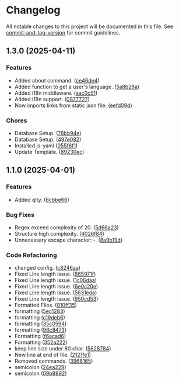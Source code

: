 # Changelog

All notable changes to this project will be documented in this file. See [commit-and-tag-version](https://github.com/absolute-version/commit-and-tag-version) for commit guidelines.

## 1.3.0 (2025-04-11)


### Features

* Added about command. ([ce46de4](https://github.com/LynnuxDev/Akira-Rewrite/commit/ce46de49b6e736abd115b2fc1aa38b3bede9e30d))
* Added function to get a user's language. ([5a8b28a](https://github.com/LynnuxDev/Akira-Rewrite/commit/5a8b28a60bccf490c5265b1a2d21761f5f810bbb))
* Added i18n middleware. ([aac0c51](https://github.com/LynnuxDev/Akira-Rewrite/commit/aac0c51206c504bfbf41989f8f0be9cea5896684))
* Added i18n support. ([0877727](https://github.com/LynnuxDev/Akira-Rewrite/commit/08777272ad6cd590ed7939227e1f2655b5c26c19))
* Now imports links from static json file. ([eefd09d](https://github.com/LynnuxDev/Akira-Rewrite/commit/eefd09ddb8ed2f05699abd3e77c1b9e6452b2cba))


### Chores

* Database Setup. ([78bb94e](https://github.com/LynnuxDev/Akira-Rewrite/commit/78bb94e665ad46168d21f0ce082cfb60dcada0c5))
* Database Setup. ([497e082](https://github.com/LynnuxDev/Akira-Rewrite/commit/497e082aa6ebb5ba81bd04f031216a61afe7b8c6))
* Installed js-yaml ([055f6f1](https://github.com/LynnuxDev/Akira-Rewrite/commit/055f6f10c4546572660215a5433a00f45376a2c9))
* Update Template. ([89230ec](https://github.com/LynnuxDev/Akira-Rewrite/commit/89230ece93cdfabb540acdae9292e183cbe35d9b))

## 1.1.0 (2025-04-01)


### Features

* Added qlty. ([6cbbe66](https://github.com/Dark-LYNN/RepoTemplate/commit/6cbbe6629ae82796359e58caf71fbcd4d2ae4204))


### Bug Fixes

* Regex exceed complexity of 20. ([5d66a23](https://github.com/Dark-LYNN/RepoTemplate/commit/5d66a230807629caeb87f3e69635fbe46938a12f))
* Structure high complexity. ([4026f84](https://github.com/Dark-LYNN/RepoTemplate/commit/4026f84d42bfbf2de4657915b343ee0d2c180c57))
* Unnecessary escape character: \-. ([8a9b19d](https://github.com/Dark-LYNN/RepoTemplate/commit/8a9b19d9a6135c782c8b6a205df294a9ead2f942))


### Code Refactoring

* changed config. ([c8246aa](https://github.com/Dark-LYNN/RepoTemplate/commit/c8246aa05ac6a9ec607520f35f3e0437047301f9))
* Fixed Line length issue. ([865971f](https://github.com/Dark-LYNN/RepoTemplate/commit/865971f66a690c69f0051eef2ec463eda829f9d2))
* Fixed Line length issue. ([1c06daa](https://github.com/Dark-LYNN/RepoTemplate/commit/1c06daa7bf35ea5f52d441b70183bc5100df86a6))
* Fixed Line length issue. ([6e0c20e](https://github.com/Dark-LYNN/RepoTemplate/commit/6e0c20ec7122f9b8966f7120a8f3ca1ba02ce83e))
* Fixed Line length issue. ([5631eda](https://github.com/Dark-LYNN/RepoTemplate/commit/5631eda17baa3d33f5de9622d52f7703f8b1cd90))
* Fixed Line length issue. ([950cd53](https://github.com/Dark-LYNN/RepoTemplate/commit/950cd534a2662a833b50e36f991d8c6af107bd97))
* Formatted Files. ([010ff35](https://github.com/Dark-LYNN/RepoTemplate/commit/010ff350b47dcb17b2af9b6743b1c0896444b8a7))
* formatting ([5ec1283](https://github.com/Dark-LYNN/RepoTemplate/commit/5ec1283106f7aad7fce48229681c5bbe99602cff))
* formatting ([c19deb6](https://github.com/Dark-LYNN/RepoTemplate/commit/c19deb6f2a92db47ae9b35c1b286a1bc8b73fe75))
* formatting ([35c0594](https://github.com/Dark-LYNN/RepoTemplate/commit/35c0594b08fed6c49d4a6d0db1e9d2441da1c61f))
* formatting ([96c8473](https://github.com/Dark-LYNN/RepoTemplate/commit/96c84730b6ed830f3411d540c62d69653aef589b))
* Formatting ([f6acad6](https://github.com/Dark-LYNN/RepoTemplate/commit/f6acad69447174368fab13bc2dba84a819c4a9e8))
* Formatting ([352a222](https://github.com/Dark-LYNN/RepoTemplate/commit/352a222893c2177d2a7e0c8a9c16a860d07f78d7))
* keep line size under 80 char. ([5628784](https://github.com/Dark-LYNN/RepoTemplate/commit/56287844ea26b23c8a39b2d8c3ec6bcadd03508d))
* New line at end of file. ([2121fe1](https://github.com/Dark-LYNN/RepoTemplate/commit/2121fe19b51b23549832e24cf0eb97b337777292))
* Removed commands. ([3968165](https://github.com/Dark-LYNN/RepoTemplate/commit/3968165322dfda925c35b3122f0a2c89ca2cfe6c))
* semicolon ([24ea229](https://github.com/Dark-LYNN/RepoTemplate/commit/24ea2297d52500d96515db4e3bfe819d650f2340))
* semicolon ([09b8992](https://github.com/Dark-LYNN/RepoTemplate/commit/09b8992820d0b03da27e23035446ac9163ed7f99))
